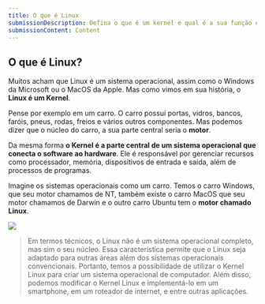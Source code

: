 ```yaml
---
title: O que é Linux
submissionDescription: Defina o que é um kernel e qual é a sua função em um sistema operacional. Use as suas próprias palavras, mas baseie-se nas informações que você aprendeu na aula.
submissionContent: Content
---
```


## O que é Linux?

Muitos acham que Linux é um sistema operacional, assim como o Windows da Microsoft ou o MacOS da Apple. Mas como vimos em sua história, o __Linux é um Kernel__.

Pense por exemplo em um carro. O carro possuí portas, vidros, bancos, faróis, pneus, rodas, freios e vários outros componentes. Mas podemos dizer que o núcleo do carro, a sua parte central seria o __motor__.

Da mesma forma __o Kernel é a parte central de um sistema operacional que conecta o software ao hardware__. Ele é responsável por gerenciar recursos como processador, memória, dispositivos de entrada e saída, além de processos de programas.

Imagine os sistemas operacionais como um carro. Temos o carro Windows, que seu motor chamamos de NT, também existe o carro MacOS que seu motor chamamos de Darwin e o outro carro Ubuntu tem o __motor chamado Linux__.

![](https://menthor-content.s3.sa-east-1.amazonaws.com/49b03cc9-e7f7-4136-9f08-adbca1a58a9e)

> Em termos técnicos, o Linux não é um sistema operacional completo, mas sim o seu núcleo. Essa característica permite que o Linux seja adaptado para outras áreas além dos sistemas operacionais convencionais. Portanto, temos a possibilidade de utilizar o Kernel Linux para criar um sistema operacional de computador. Além disso, podemos modificar o Kernel Linux e implementá-lo em um smartphone, em um roteador de internet, e entre outras aplicações.
